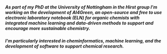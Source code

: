 ##### As part of my PhD at the University of Nottingham in the Hirst group I'm working on the development of AI4Green, an open-source and free to use electronic laboratory notebook (ELN) for organic chemists with integrated machine learning and data-driven methods to support and encourage more sustainable chemistry.
##### I'm particularly interested in cheminformatics, machine learning, and the development of software to support chemical research.
<!--
**JoeDavies-6/JoeDavies-6** is a ✨ _special_ ✨ repository because its `README.md` (this file) appears on your GitHub profile.

Here are some ideas to get you started:

- 🔭 I’m currently working on ...
- 🌱 I’m currently learning ...
- 👯 I’m looking to collaborate on ...
- 🤔 I’m looking for help with ...
- 💬 Ask me about ...
- 📫 How to reach me: ...
- 😄 Pronouns: ...
- ⚡ Fun fact: ...
-->
